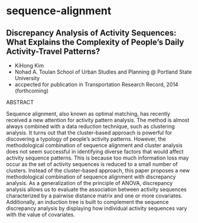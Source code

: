 sequence-alignment
==================

## Discrepancy Analysis of Activity Sequences: What Explains the Complexity of People’s Daily Activity-Travel Patterns?

* KiHong Kim
* Nohad A. Toulan School of Urban Studies and Planning @ Portland State University
* accpected for publication in Transportation Research Record, 2014 (forthcoming)
 
ABSTRACT

Sequence alignment, also known as optimal matching, has recently received a new attention for activity pattern analysis. The method is almost always combined with a data reduction technique, such as clustering analysis. It turns out that the cluster-based approach is powerful for discovering a typology of people’s activity patterns. However, the methodological combination of sequence alignment and cluster analysis does not seem successful in identifying diverse factors that would affect activity sequence patterns. This is because too much information loss may occur as the set of activity sequences is reduced to a small number of clusters. Instead of the cluster-based approach, this paper proposes a new methodological combination of sequence alignment with discrepancy analysis. As a generalization of the principle of ANOVA, discrepancy analysis allows us to evaluate the association between activity sequences characterized by a pairwise distance matrix and one or more covariates. Additionally, an induction tree is built to complement the sequence discrepancy analysis by displaying how individual activity sequences vary with the value of covariates.
